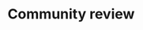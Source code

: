 ---
category: cc
title: Community review
definition: A process for involving a community in the review of research conducted on members of the community. Some research studies include community advisory boards as a way of involving the community.
---